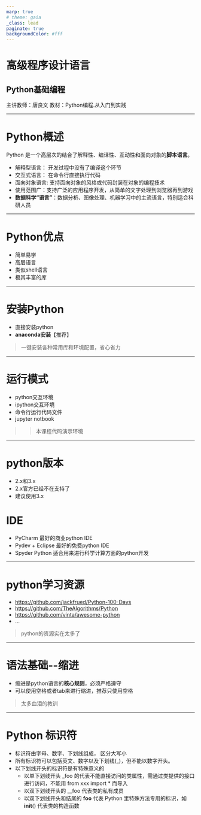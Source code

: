 ```yaml
---
marp: true
# theme: gaia
_class: lead
paginate: true
backgroundColor: #fff
---
```


# 高级程序设计语言
## Python基础编程

主讲教师：唐良文
教材：Python编程.从入门到实践

---
# Python概述

Python 是一个高层次的结合了解释性、编译性、互动性和面向对象的**脚本语言**。
+ 解释型语言： 开发过程中没有了编译这个环节
+ 交互式语言： 在命令行直接执行代码
+ 面向对象语言: 支持面向对象的风格或代码封装在对象的编程技术
+ 使用范围广：支持广泛的应用程序开发，从简单的文字处理到浏览器再到游戏
+ **数据科学“语言”**：数据分析、图像处理、机器学习中的主流语言，特别适合科研人员

---
# Python优点
- 简单易学
- 高层语言 
- 类似shell语言
- 极其丰富的库

---
# 安装Python
+ 直接安装python
+ **anaconda安装**【推荐】
> 一键安装各种常用库和环境配置，省心省力

---
# 运行模式
+ python交互环境
+ ipython交互环境
+ 命令行运行代码文件
+ jupyter notbook
>> 本课程代码演示环境 

---
# python版本
- 2.x和3.x 
- 2.x官方已经不在支持了
- 建议使用3.x

# IDE
- PyCharm  最好的商业python IDE
- Pydev + Eclipse  最好的免费python IDE
- Spyder Python  适合用来进行科学计算方面的python开发

---
# python学习资源
- https://github.com/jackfrued/Python-100-Days
- https://github.com/TheAlgorithms/Python
- https://github.com/vinta/awesome-python
- ...
> python的资源实在太多了

---
# 语法基础--缩进
- 缩进是python语言的**核心规则**，必须严格遵守
- 可以使用空格或者tab来进行缩进，推荐只使用空格
> 太多血泪的教训

---
# Python 标识符
+ 标识符由字母、数字、下划线组成， 区分大写小
+ 所有标识符可以包括英文、数字以及下划线(_)，但不能以数字开头。
+ 以下划线开头的标识符是有特殊意义的
  + 以单下划线开头 _foo 的代表不能直接访问的类属性，需通过类提供的接口进行访问，不能用 from xxx import * 而导入
  + 以双下划线开头的 __foo 代表类的私有成员
  + 以双下划线开头和结尾的 __foo__ 代表 Python 里特殊方法专用的标识，如 __init__() 代表类的构造函数

